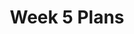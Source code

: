 ---
toc: true
comments: true
layout: post
title: Week 5 Plans
description: Week 5 Plans
courses: { csp: {week: 5} }
type: plans
---